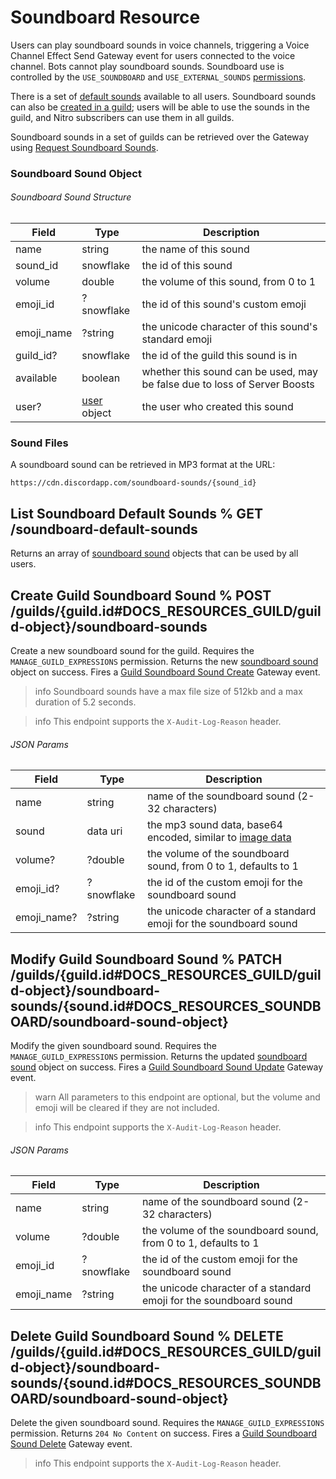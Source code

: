 # Soundboard Resource

Users can play soundboard sounds in voice channels, triggering a Voice Channel Effect Send Gateway event for users connected to the voice channel. Bots cannot play soundboard sounds. Soundboard use is controlled by the `USE_SOUNDBOARD` and `USE_EXTERNAL_SOUNDS` [permissions](#DOCS_TOPICS_PERMISSIONS).

There is a set of [default sounds](#DOCS_RESOURCES_SOUNDBOARD/list-soundboard-default-sounds) available to all users. Soundboard sounds can also be [created in a guild](#DOCS_RESOURCES_SOUNDBOARD/create-guild-soundboard-sound); users will be able to use the sounds in the guild, and Nitro subscribers can use them in all guilds.

Soundboard sounds in a set of guilds can be retrieved over the Gateway using [Request Soundboard Sounds](#DOCS_TOPICS_GATEWAY_EVENTS/request-soundboard-sounds).

### Soundboard Sound Object

###### Soundboard Sound Structure

| Field      | Type                                            | Description                                                               |
|------------|-------------------------------------------------|---------------------------------------------------------------------------|
| name       | string                                          | the name of this sound                                                    |
| sound_id   | snowflake                                       | the id of this sound                                                      |
| volume     | double                                          | the volume of this sound, from 0 to 1                                     |
| emoji_id   | ?snowflake                                      | the id of this sound's custom emoji                                       |
| emoji_name | ?string                                         | the unicode character of this sound's standard emoji                      |
| guild_id?  | snowflake                                       | the id of the guild this sound is in                                      |
| available  | boolean                                         | whether this sound can be used, may be false due to loss of Server Boosts |
| user?      | [user](#DOCS_RESOURCES_USER/user-object) object | the user who created this sound                                           |

### Sound Files

A soundboard sound can be retrieved in MP3 format at the URL:

```
https://cdn.discordapp.com/soundboard-sounds/{sound_id}
```

## List Soundboard Default Sounds % GET /soundboard-default-sounds

Returns an array of [soundboard sound](#DOCS_RESOURCES_SOUNDBOARD/soundboard-sound-object) objects that can be used by all users.

## Create Guild Soundboard Sound % POST /guilds/{guild.id#DOCS_RESOURCES_GUILD/guild-object}/soundboard-sounds

Create a new soundboard sound for the guild. Requires the `MANAGE_GUILD_EXPRESSIONS` permission. Returns the new [soundboard sound](#DOCS_RESOURCES_SOUNDBOARD/soundboard-sound-object) object on success. Fires a [Guild Soundboard Sound Create](#DOCS_TOPICS_GATEWAY_EVENTS/guild-soundboard-sound-create) Gateway event.

> info
> Soundboard sounds have a max file size of 512kb and a max duration of 5.2 seconds.

> info
> This endpoint supports the `X-Audit-Log-Reason` header.

###### JSON Params

| Field       | Type       | Description                                                                             |
|-------------|------------|-----------------------------------------------------------------------------------------|
| name        | string     | name of the soundboard sound (2-32 characters)                                          |
| sound       | data uri   | the mp3 sound data, base64 encoded, similar to [image data](#DOCS_REFERENCE/image-data) |
| volume?     | ?double    | the volume of the soundboard sound, from 0 to 1, defaults to 1                          |
| emoji_id?   | ?snowflake | the id of the custom emoji for the soundboard sound                                     |
| emoji_name? | ?string    | the unicode character of a standard emoji for the soundboard sound                      |

## Modify Guild Soundboard Sound % PATCH /guilds/{guild.id#DOCS_RESOURCES_GUILD/guild-object}/soundboard-sounds/{sound.id#DOCS_RESOURCES_SOUNDBOARD/soundboard-sound-object}

Modify the given soundboard sound. Requires the `MANAGE_GUILD_EXPRESSIONS` permission. Returns the updated [soundboard sound](#DOCS_RESOURCES_SOUNDBOARD/soundboard-sound-object) object on success. Fires a [Guild Soundboard Sound Update](#DOCS_TOPICS_GATEWAY_EVENTS/guild-soundboard-sound-update) Gateway event.

> warn
> All parameters to this endpoint are optional, but the volume and emoji will be cleared if they are not included.

> info
> This endpoint supports the `X-Audit-Log-Reason` header.

###### JSON Params

| Field      | Type       | Description                                                        |
|------------|------------|--------------------------------------------------------------------|
| name       | string     | name of the soundboard sound (2-32 characters)                     |
| volume     | ?double    | the volume of the soundboard sound, from 0 to 1, defaults to 1     |
| emoji_id   | ?snowflake | the id of the custom emoji for the soundboard sound                |
| emoji_name | ?string    | the unicode character of a standard emoji for the soundboard sound |

## Delete Guild Soundboard Sound % DELETE /guilds/{guild.id#DOCS_RESOURCES_GUILD/guild-object}/soundboard-sounds/{sound.id#DOCS_RESOURCES_SOUNDBOARD/soundboard-sound-object}

Delete the given soundboard sound. Requires the `MANAGE_GUILD_EXPRESSIONS` permission. Returns `204 No Content` on success. Fires a [Guild Soundboard Sound Delete](#DOCS_TOPICS_GATEWAY_EVENTS/guild-soundboard-sound-delete) Gateway event.

> info
> This endpoint supports the `X-Audit-Log-Reason` header.
